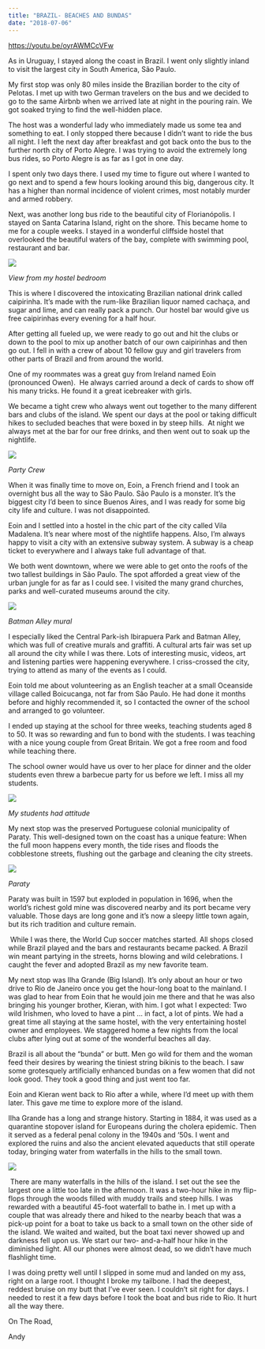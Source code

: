 ```yaml
---
title: "BRAZIL- BEACHES AND BUNDAS"
date: "2018-07-06"
---
```


https://youtu.be/oyrAWMCcVFw

As in Uruguay, I stayed along the coast in Brazil. I went only slightly inland to visit the largest city in South America, São Paulo. 

My first stop was only 80 miles inside the Brazilian border to the city of Pelotas. I met up with two German travelers on the bus and we decided to go to the same Airbnb when we arrived late at night in the pouring rain. We got soaked trying to find the well-hidden place. 

The host was a wonderful lady who immediately made us some tea and something to eat. I only stopped there because I didn’t want to ride the bus all night. I left the next day after breakfast and got back onto the bus to the further north city of Porto Alegre. I was trying to avoid the extremely long bus rides, so Porto Alegre is as far as I got in one day. 

I spent only two days there. I used my time to figure out where I wanted to go next and to spend a few hours looking around this big, dangerous city. It has a higher than normal incidence of violent crimes, most notably murder and armed robbery. 

Next, was another long bus ride to the beautiful city of Florianópolis. I stayed on Santa Catarina Island, right on the shore. This became home to me for a couple weeks. I stayed in a wonderful cliffside hostel that overlooked the beautiful waters of the bay, complete with swimming pool, restaurant and bar. 

![](images/SunsetSunsetHostel2FlorianopolisBrazil-1024x768.jpg)

_View from my hostel bedroom_

This is where I discovered the intoxicating Brazilian national drink called caipirinha. It’s made with the rum-like Brazilian liquor named cachaça, and sugar and lime, and can really pack a punch. Our hostel bar would give us free caipirinhas every evening for a half hour. 

After getting all fueled up, we were ready to go out and hit the clubs or down to the pool to mix up another batch of our own caipirinhas and then go out. I fell in with a crew of about 10 fellow guy and girl travelers from other parts of Brazil and from around the world. 

One of my roommates was a great guy from Ireland named Eoin (pronounced Owen).  He always carried around a deck of cards to show off his many tricks. He found it a great icebreaker with girls. 

We became a tight crew who always went out together to the many different bars and clubs of the island. We spent our days at the pool or taking difficult hikes to secluded beaches that were boxed in by steep hills.  At night we always met at the bar for our free drinks, and then went out to soak up the nightlife. 

![](images/AndyPartyNightCrew2FlorianopolisBrazil-1024x768.jpg)

_Party Crew_

When it was finally time to move on, Eoin, a French friend and I took an overnight bus all the way to São Paulo. São Paulo is a monster. It’s the biggest city I’d been to since Buenos Aires, and I was ready for some big city life and culture. I was not disappointed. 

Eoin and I settled into a hostel in the chic part of the city called Vila Madalena. It’s near where most of the nightlife happens. Also, I’m always happy to visit a city with an extensive subway system. A subway is a cheap ticket to everywhere and I always take full advantage of that. 

We both went downtown, where we were able to get onto the roofs of the two tallest buildings in São Paulo. The spot afforded a great view of the urban jungle for as far as I could see. I visited the many grand churches, parks and well-curated museums around the city.

![](images/Mural14BatmanAlleySaoPauloBrazil-1024x768.jpg)

_Batman Alley mural_

I especially liked the Central Park-ish Ibirapuera Park and Batman Alley, which was full of creative murals and graffiti. A cultural arts fair was set up all around the city while I was there. Lots of interesting music, videos, art and listening parties were happening everywhere. I criss-crossed the city, trying to attend as many of the events as I could.  

Eoin told me about volunteering as an English teacher at a small Oceanside village called Boicucanga, not far from São Paulo. He had done it months before and highly recommended it, so I contacted the owner of the school and arranged to go volunteer. 

I ended up staying at the school for three weeks, teaching students aged 8 to 50. It was so rewarding and fun to bond with the students. I was teaching with a nice young couple from Great Britain. We got a free room and food while teaching there.

The school owner would have us over to her place for dinner and the older students even threw a barbecue party for us before we left. I miss all my students. 

![](images/LeoMelAnaJuliaClassBoicucangaBrazil-1024x768.jpg)

_My students had attitude_

My next stop was the preserved Portuguese colonial municipality of Paraty. This well-designed town on the coast has a unique feature: When the full moon happens every month, the tide rises and floods the cobblestone streets, flushing out the garbage and cleaning the city streets. 

![](images/OldChurchReflectionParatyBrazil-768x1024.jpg)

_Paraty_

Paraty was built in 1597 but exploded in population in 1696, when the world’s richest gold mine was discovered nearby and its port became very valuable. Those days are long gone and it’s now a sleepy little town again, but its rich tradition and culture remain. 

 While I was there, the World Cup soccer matches started. All shops closed while Brazil played and the bars and restaurants became packed. A Brazil win meant partying in the streets, horns blowing and wild celebrations. I caught the fever and adopted Brazil as my new favorite team.

My next stop was Ilha Grande (Big Island). It’s only about an hour or two drive to Rio de Janeiro once you get the hour-long boat to the mainland. I was glad to hear from Eoin that he would join me there and that he was also bringing his younger brother, Kieran, with him. I got what I expected: Two wild Irishmen, who loved to have a pint … in fact, a lot of pints. We had a great time all staying at the same hostel, with the very entertaining hostel owner and employees. We staggered home a few nights from the local clubs after lying out at some of the wonderful beaches all day. 

Brazil is all about the “bunda” or butt. Men go wild for them and the woman feed their desires by wearing the tiniest string bikinis to the beach. I saw some grotesquely artificially enhanced bundas on a few women that did not look good. They took a good thing and just went too far.

Eoin and Kieran went back to Rio after a while, where I’d meet up with them later. This gave me time to explore more of the island. 

Ilha Grande has a long and strange history. Starting in 1884, it was used as a quarantine stopover island for Europeans during the cholera epidemic. Then it served as a federal penal colony in the 1940s and ‘50s. I went and explored the ruins and also the ancient elevated aqueducts that still operate today, bringing water from waterfalls in the hills to the small town. 

![](images/Andy7WitchWaterfallsIlhaGrandeBrazil-1024x768.jpg)

 There are many waterfalls in the hills of the island. I set out the see the largest one a little too late in the afternoon. It was a two-hour hike in my flip-flops through the woods filled with muddy trails and steep hills. I was rewarded with a beautiful 45-foot waterfall to bathe in. I met up with a couple that was already there and hiked to the nearby beach that was a pick-up point for a boat to take us back to a small town on the other side of the island. We waited and waited, but the boat taxi never showed up and darkness fell upon us. We start our two- and-a-half hour hike in the diminished light. All our phones were almost dead, so we didn’t have much flashlight time. 

I was doing pretty well until I slipped in some mud and landed on my ass, right on a large root. I thought I broke my tailbone. I had the deepest, reddest bruise on my butt that I’ve ever seen. I couldn’t sit right for days. I needed to rest it a few days before I took the boat and bus ride to Rio. It hurt all the way there.  

On The Road,

Andy

